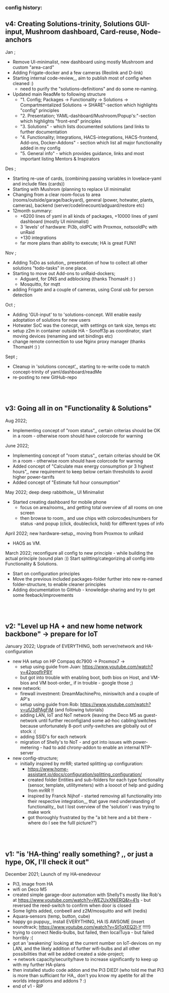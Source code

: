 
### config history:

## v4: Creating Solutions-trinity, Solutions GUI-input, Mushroom dashboard, Card-reuse, Node-anchors

Jan ;
- Remove UI-minimalist, new dashboard using mostly Mushroom and custom "area-card"
- Adding Frigate-docker and a few cameras (Reolink and D-link)
- Starting internal code-review,,, aim to publish most of config when cleaned :)
  - need to purify the "solutions-definitions" and do some re-naming.
- Updated main ReadMe to following structure
  - "1. Config; Packages -> Functionality -> Solutions -> Compartmentalized Solutions -> SHARE"-section which highlights "config" principles 
  - "2. Presentation; YAML-dashboard/Mushroom/Popup's:"-section which highlights "front-end" principles 
  - "3. Solutions" - which lists documented solutions (and links to further documentation 
  - "4. Functionality; Integrations, HACS-integrations, HACS-frontend, Add-ons, Docker-Addons" - section which list all major functionality added in my config 
  - "5. General info"  - which provides guidance, links and most important listing Mentors & Inspirators

Des ;
- Starting re-use of cards, (combining passing variables in lovelace-yaml and include files (cards))
- Starting with Mushrom (planning to replace UI minimalist
- Changing from a clear room-focus to area (rooms/outside/garage/backyard), general (power, hotwater, plants, cameras), backend (server/codelinecount/adguard/restore etc)
- 12month summary:
  - +6200 lines of yaml in all kinds of packages, +10000 lines of yaml dashboard (mostly UI minimalist)  
  - 3 'levels' of hardware: Pi3b, oldPC with Proxmox, notsooldPc with unRaid
  - +130 integrations
  - far more plans than ability to execute; HA is great FUN!!

Nov ;
- Adding ToDo as solution,, presentation of how to collect all other solutions "todo-tasks" in one place.
- Starting to move out Add-ons to unRaid-dockers; 
  - Adguard, for DNS and adblocking (thanks ThomasH :) )
  - Mosquitto, for mqtt
- adding Frigate and a couple of cameras, using Coral usb for person detection

Oct ;
- Adding 'GUI-input' to to 'solutions-concept. Will enable easily adoptation of solutions for new users
- Hotwater SoC was the conecpt, with settings on tank size, temps etc
- setup z2m in container outside HA - Sonoff3p as coordinator, start moving devices (renaming and set bindings etc)
- change remote connection to use Nginx proxy manager (thanks ThomasH :) )

Sept ;
- Cleanup in 'solutions concept',, starting to re-write code to match concept-trinity of yaml/dashboard/readMe
- re-posting to new GitHub-repo
<br />
<br />

## v3: Going all in on "Functionality & Solutions"
Aug 2022;
- Implementing concept of "room status",, certain criterias should be OK in a room - otherwise room should have colorcode for warning

June 2022;
- Implementing concept of "room status",, certain criterias should be OK in a room - otherwise room should have colorcode for warning
- Added concept of "Calculate max energy consumption pr 3 highest hours",, new requirement to keep below certain thresholds to avoid higher power-tarrifs
- Added concept of "Estimate full hour consumption"

May 2022; deep deep rabbithole,, UI Minimalist
- Started creating dashboard for mobile phone
   - focus on area/rooms,, and getting total overview of all rooms on one screen
   - then browse to room,, and use chips with colorcodes/numbers for status  -and popup (click, doubleclick, hold) for different types of info

April 2022; new hardware-setup,, moving from Proxmox to unRaid
- HAOS as VM.

March 2022; reconfigure all config to new principle - while building the actual principle (sound plan :))
Start splitting/categorizing all config into Functionality & Solutions.
- Start on configuration principles
- Move the previous included packages-folder further into new re-named folder-structure, to enable cleaner principles
- Adding documentation to GitHub - knowledge-sharing and try to get some feeback/improvements
<br />
<br />

## v2: "Level up HA + and new home network backbone" -> prepare for IoT
January 2022; Upgrade of EVERYTHING, both server/network and HA-configuration
- new HA setup on HP Compaq dc7900 -> Proxmox7 ->  
  - setup using guide from Juan: https://www.youtube.com/watch?v=42gopfIrPBY
  - but got into trouble with enabling boot, both bios on Host, and VM-bios and VM boot-order,, if in trouble - google those ;)
- new network:
  - firewall investment: DreamMachinePro, miniswitch and a couple of AP's
  - setup using guide from Rob: https://www.youtube.com/watch?v=ufJ3dPAgFiM   (and following tutorials)
  - adding LAN, IoT and NoT network (leaving the Deco M5 as guest-network until further reconfig)and some ad-hoc cabling/switches because unfortunately 8-port unify-switches are globally out of stock :(
  - adding SSID's for each network
  - migration of Shelly's to NoT - and got into issues with power-metering - had to add chrony-addon to enable an internal NTP-server 
- new config-structure; 
  - initially inspired by mrRR; started splitting up configuration:
    - https://www.home-assistant.io/docs/configuration/splitting_configuration/
    - created folder Entities and sub-folders for each type functionality (sensor, template, utilitymeters) with a loooot of help and guiding from mrRR !! 
    - inspired by Franck Nijhof - started removing all functionality into their respective integration,,, that gave med understanding of functionality,, but I lost overview of the 'solution' i was trying to make work
    - got thoroughly frustrated by the "a bit here and a bit there - where do I see the fulll picture?")
<br />
<br />

## v1: "is 'HA-thing' really something? ,, or just a hype, OK, I'll check it out" 
December 2021; Launch of my HA-enedevour
- Pi3, image from HA
- wifi on Deco M5
- created simple garage-door automation with Shelly1's  mostly like Rob's at https://www.youtube.com/watch?v=WEZUxXNiERQ&t=41s - but reversed the reed-switch to confirm when door is closed 
- Some lights added, conbeeII and z2M/mosquitto and wifi (nedis)
- Aquara-sensors (temp, button, cube)
- happy go puppuy,, install EVERYTHING, HA IS AWSOME    (insert soundtrack; https://www.youtube.com/watch?v=StTqXEQ2l-Y !!!!!)
- trying to connect Nedis-bulbs, but failed, then localTuya - but failed horribly :(
- got an 'awakening' looking at the current number on IoT-devices on my LAN, and the likely addition of further wifi-bulbs and all other possibilities that will be added created a side-project;
-    -> network capacity/security/have to increase significantly to keep up with my further HA-plans
- then installed studio code addon and the Pi3 DIED!    (who told me that Pi3 is more than sufficiant for HA,, don't you know my apetite for all the worlds integrations and addons ?  :)
-   end of v1 - RIP

